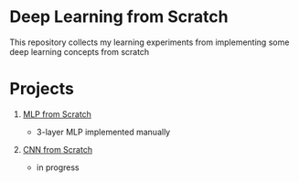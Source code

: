# Deep Learning from Scratch

This repository collects my learning experiments from implementing some deep learning concepts from scratch

# Projects
1. [MLP from Scratch](01_mlp_numpy/README.md)  
   - 3-layer MLP implemented manually

2. [CNN from Scratch](02_cnn_numpy/README.md)  
   - in progress
